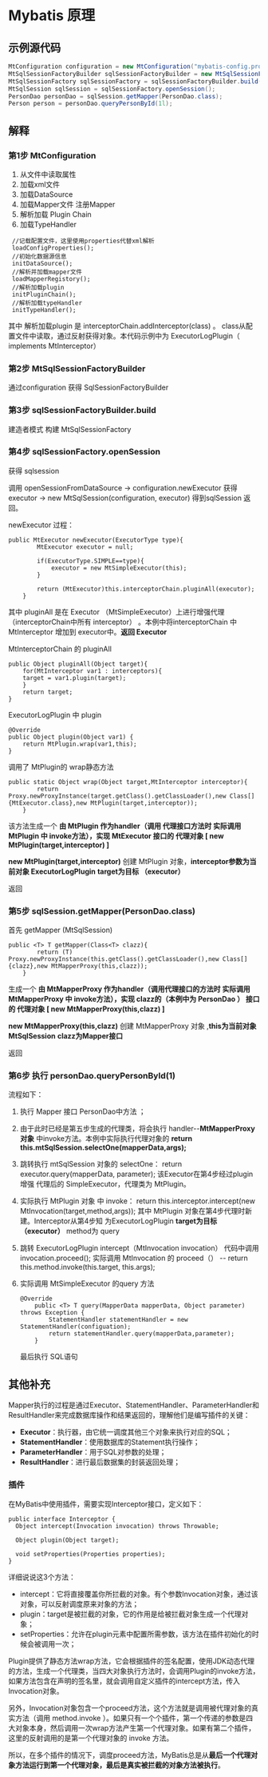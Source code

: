 # Mybatis 原理

## 示例源代码

```java
MtConfiguration configuration = new MtConfiguration("mybatis-config.properties");
MtSqlSessionFactoryBuilder sqlSessionFactoryBuilder = new MtSqlSessionFactoryBuilder(configuration);
MtSqlSessionFactory sqlSessionFactory = sqlSessionFactoryBuilder.build();
MtSqlSession sqlSession = sqlSessionFactory.openSession();
PersonDao personDao = sqlSession.getMapper(PersonDao.class);
Person person = personDao.queryPersonById(1l);
```

## 解释

### 第1步 MtConfiguration

1. 从文件中读取属性
2. 加载xml文件
3. 加载DataSource
4. 加载Mapper文件 注册Mapper
5. 解析加载 Plugin Chain
6. 加载TypeHandler

```
 //记载配置文件，这里使用properties代替xml解析
 loadConfigProperties();
 //初始化数据源信息
 initDataSource();
 //解析并加载mapper文件
 loadMapperRegistory();
 //解析加载plugin
 initPluginChain();
 //解析加载typeHandler
 initTypeHandler();
```



其中 解析加载plugin 是 interceptorChain.addInterceptor(class) 。 class从配置文件中读取，通过反射获得对象。本代码示例中为 ExecutorLogPlugin（ implements MtInterceptor）



### 第2步 MtSqlSessionFactoryBuilder

通过configuration 获得 SqlSessionFactoryBuilder



### 第3步 sqlSessionFactoryBuilder.build

建造者模式 构建 MtSqlSessionFactory



### 第4步 sqlSessionFactory.openSession

获得 sqlsession

调用 openSessionFromDataSource -> configuration.newExecutor 获得executor -> new MtSqlSession(configuration, executor) 得到sqlSession 返回。



newExecutor 过程：

```
public MtExecutor newExecutor(ExecutorType type){
        MtExecutor executor = null;

        if(ExecutorType.SIMPLE==type){
            executor = new MtSimpleExecutor(this);
        }

        return (MtExecutor)this.interceptorChain.pluginAll(executor);
    }
```

其中 pluginAll 是在 Executor （MtSimpleExecutor）上进行增强代理（interceptorChain中所有 interceptor） 。本例中将interceptorChain 中MtInterceptor 增加到 executor中。**返回 Executor**



MtInterceptorChain 的 pluginAll

```
public Object pluginAll(Object target){
    for(MtInterceptor var1 : interceptors){
    target = var1.plugin(target);
    }
    return target;
}
```



ExecutorLogPlugin 中 plugin

```
@Override
public Object plugin(Object var1) {
	return MtPlugin.wrap(var1,this);
}
```

调用了 MtPlugin的 wrap静态方法   

```
public static Object wrap(Object target,MtInterceptor interceptor){
        return Proxy.newProxyInstance(target.getClass().getClassLoader(),new Class[]{MtExecutor.class},new MtPlugin(target,interceptor));
    }
```

该方法生成一个 **由 MtPlugin 作为handler（调用 代理接口方法时 实际调用 MtPlugin 中 invoke方法），实现 MtExecutor 接口的 代理对象 [ new MtPlugin(target,interceptor) ]**  

**new MtPlugin(target,interceptor)** 创建 MtPlugin 对象，**interceptor参数为当前对象 ExecutorLogPlugin** **target为目标 （executor）**

返回



### 第5步 sqlSession.getMapper(PersonDao.class)

首先 getMapper  (MtSqlSession)

```
public <T> T getMapper(Class<T> clazz){
        return (T) Proxy.newProxyInstance(this.getClass().getClassLoader(),new Class[]{clazz},new MtMapperProxy(this,clazz));
    }
```

生成一个 **由 MtMapperProxy 作为handler（调用代理接口的方法时 实际调用 MtMapperProxy 中 invoke方法），实现 clazz的（本例中为 PersonDao ） 接口的 代理对象 [ new MtMapperProxy(this,clazz) ]**   

**new MtMapperProxy(this,clazz)** 创建 MtMapperProxy 对象 ,**this为当前对象 MtSqlSession** **clazz为Mapper接口**

 返回



### 第6步 执行 personDao.queryPersonById(1)

流程如下：

1. 执行 Mapper 接口 PersonDao中方法 ；

2. 由于此时已经是第五步生成的代理类，将会执行 handler--**MtMapperProxy** **对象**  中invoke方法。本例中实际执行代理对象的  **return this.mtSqlSession.selectOne(mapperData,args);** 

3. 跳转执行 mtSqlSession 对象的 selectOne：  return executor.query(mapperData, parameter); 该Executor在第4步经过plugin 增强 代理后的 SimpleExecutor，代理类为 MtPlugin。

4. 实际执行 MtPlugin 对象 中  invoke：  return this.interceptor.intercept(new MtInvocation(target,method,args));  其中 MtPlugin 对象在第4步代理时新建。Interceptor从第4步知 为ExecutorLogPlugin **target为目标 （executor）**  method为 query

5. 跳转  ExecutorLogPlugin  intercept（MtInvocation invocation）   代码中调用  invocation.proceed(); 实际调用 MtInvocation 的 proceed（）  -- return this.method.invoke(this.target, this.args); 

6. 实际调用  MtSimpleExecutor 的query 方法

   ```
   @Override
       public <T> T query(MapperData mapperData, Object parameter) throws Exception {
           StatementHandler statementHandler = new StatementHandler(configuation);
           return statementHandler.query(mapperData,parameter);
       }
   ```

   最后执行 SQL语句





## 其他补充



Mapper执行的过程是通过Executor、StatementHandler、ParameterHandler和ResultHandler来完成数据库操作和结果返回的，理解他们是编写插件的关键：

- **Executor**：执行器，由它统一调度其他三个对象来执行对应的SQL；
- **StatementHandler**：使用数据库的Statement执行操作；
- **ParameterHandler**：用于SQL对参数的处理；
- **ResultHandler**：进行最后数据集的封装返回处理；



### 插件

在MyBatis中使用插件，需要实现Interceptor接口，定义如下：

```
public interface Interceptor {
  Object intercept(Invocation invocation) throws Throwable;
  
  Object plugin(Object target);
  
  void setProperties(Properties properties);
}
```

详细说说这3个方法：

- intercept：它将直接覆盖你所拦截的对象。有个参数Invocation对象，通过该对象，可以反射调度原来对象的方法；
- plugin：target是被拦截的对象，它的作用是给被拦截对象生成一个代理对象；
- setProperties：允许在plugin元素中配置所需参数，该方法在插件初始化的时候会被调用一次；




Plugin提供了静态方法wrap方法，它会根据插件的签名配置，使用JDK动态代理的方法，生成一个代理类，当四大对象执行方法时，会调用Plugin的invoke方法，如果方法包含在声明的签名里，就会调用自定义插件的intercept方法，传入Invocation对象。

另外，Invocation对象包含一个proceed方法，这个方法就是调用被代理对象的真实方法（调用 method.invoke ）。如果只有一个个插件，第一个传递的参数是四大对象本身，然后调用一次wrap方法产生第一个代理对象。如果有第二个插件，这里的反射调用的是第一个代理对象的 invoke 方法。

所以，在多个插件的情况下，调度proceed方法，MyBatis总是从**最后一个代理对象方法运行到第一个代理对象，最后是真实被拦截的对象方法被执行**。



